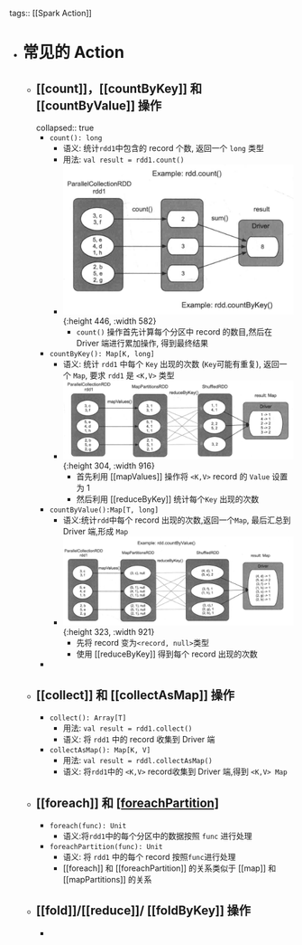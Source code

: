 tags:: [[Spark Action]]

- # 常见的 Action
	- ## [[count]]，[[countByKey]] 和 [[countByValue]] 操作
	  collapsed:: true
		- `count(): long`
			- 语义: 统计`rdd1`中包含的 record 个数, 返回一个 `long` 类型
			- 用法: `val result = rdd1.count()`
			- ![image.png](../assets/image_1680689449062_0.png){:height 446, :width 582}
				- `count()` 操作首先计算每个分区中 record 的数目,然后在 Driver 端进行累加操作, 得到最终结果
		- `countByKey(): Map[K, long]`
			- 语义: 统计 `rdd1` 中每个 `Key` 出现的次数 (`Key`可能有重复), 返回一个 `Map`, 要求 `rdd1` 是 `<K,V>` 类型
			- ![image.png](../assets/image_1680689580867_0.png){:height 304, :width 916}
				- 首先利用 [[mapValues]] 操作将 `<K,V>` record 的 `Value` 设置为 1
				- 然后利用 [[reduceByKey]] 统计每个`Key` 出现的次数
		- `countByValue():Map[T, long]`
			- 语义:统计`rdd`中每个 record 出现的次数,返回一个`Map`, 最后汇总到 Driver 端,形成 `Map`
			- ![image.png](../assets/image_1680689966066_0.png){:height 323, :width 921}
				- 先将 record 变为`<record, null>`类型
				- 使用 [[reduceByKey]] 得到每个 record 出现的次数
		-
	- ## [[collect]] 和 [[collectAsMap]] 操作
		- `collect(): Array[T]`
			- 用法: `val result = rdd1.collect()`
			- 语义: 将 `rdd1` 中的 record 收集到 Driver 端
		- `collectAsMap(): Map[K, V]`
			- 用法: `val result = rddl.collectAsMap()`
			- 语义: 将`rdd1`中的 `<K,V>` record收集到 Driver 端,得到 `<K,V> Map`
	- ## [[foreach]] 和 [[foreachPartition]]()
		- `foreach(func): Unit`
			- 语义:将`rdd1`中的每个分区中的数据按照 `func` 进行处理
		- `foreachPartition(func): Unit`
			- 语义: 将 `rdd1` 中的每个 record 按照`func`进行处理
			- [[foreach]] 和 [[foreachPartition]] 的关系类似于 [[map]] 和 [[mapPartitions]] 的关系
	- ## [[fold]]/[[reduce]]/ [[foldByKey]] 操作
		-